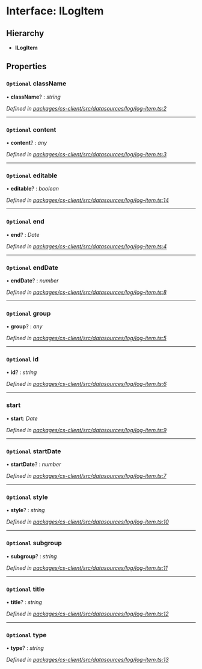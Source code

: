# Interface: ILogItem

## Hierarchy

* **ILogItem**

## Properties

### `Optional` className

• **className**? : *string*

*Defined in [packages/cs-client/src/datasources/log/log-item.ts:2](https://github.com/TNOCS/csnext/blob/34474da7/packages/cs-client/src/datasources/log/log-item.ts#L2)*

___

### `Optional` content

• **content**? : *any*

*Defined in [packages/cs-client/src/datasources/log/log-item.ts:3](https://github.com/TNOCS/csnext/blob/34474da7/packages/cs-client/src/datasources/log/log-item.ts#L3)*

___

### `Optional` editable

• **editable**? : *boolean*

*Defined in [packages/cs-client/src/datasources/log/log-item.ts:14](https://github.com/TNOCS/csnext/blob/34474da7/packages/cs-client/src/datasources/log/log-item.ts#L14)*

___

### `Optional` end

• **end**? : *Date*

*Defined in [packages/cs-client/src/datasources/log/log-item.ts:4](https://github.com/TNOCS/csnext/blob/34474da7/packages/cs-client/src/datasources/log/log-item.ts#L4)*

___

### `Optional` endDate

• **endDate**? : *number*

*Defined in [packages/cs-client/src/datasources/log/log-item.ts:8](https://github.com/TNOCS/csnext/blob/34474da7/packages/cs-client/src/datasources/log/log-item.ts#L8)*

___

### `Optional` group

• **group**? : *any*

*Defined in [packages/cs-client/src/datasources/log/log-item.ts:5](https://github.com/TNOCS/csnext/blob/34474da7/packages/cs-client/src/datasources/log/log-item.ts#L5)*

___

### `Optional` id

• **id**? : *string*

*Defined in [packages/cs-client/src/datasources/log/log-item.ts:6](https://github.com/TNOCS/csnext/blob/34474da7/packages/cs-client/src/datasources/log/log-item.ts#L6)*

___

###  start

• **start**: *Date*

*Defined in [packages/cs-client/src/datasources/log/log-item.ts:9](https://github.com/TNOCS/csnext/blob/34474da7/packages/cs-client/src/datasources/log/log-item.ts#L9)*

___

### `Optional` startDate

• **startDate**? : *number*

*Defined in [packages/cs-client/src/datasources/log/log-item.ts:7](https://github.com/TNOCS/csnext/blob/34474da7/packages/cs-client/src/datasources/log/log-item.ts#L7)*

___

### `Optional` style

• **style**? : *string*

*Defined in [packages/cs-client/src/datasources/log/log-item.ts:10](https://github.com/TNOCS/csnext/blob/34474da7/packages/cs-client/src/datasources/log/log-item.ts#L10)*

___

### `Optional` subgroup

• **subgroup**? : *string*

*Defined in [packages/cs-client/src/datasources/log/log-item.ts:11](https://github.com/TNOCS/csnext/blob/34474da7/packages/cs-client/src/datasources/log/log-item.ts#L11)*

___

### `Optional` title

• **title**? : *string*

*Defined in [packages/cs-client/src/datasources/log/log-item.ts:12](https://github.com/TNOCS/csnext/blob/34474da7/packages/cs-client/src/datasources/log/log-item.ts#L12)*

___

### `Optional` type

• **type**? : *string*

*Defined in [packages/cs-client/src/datasources/log/log-item.ts:13](https://github.com/TNOCS/csnext/blob/34474da7/packages/cs-client/src/datasources/log/log-item.ts#L13)*
